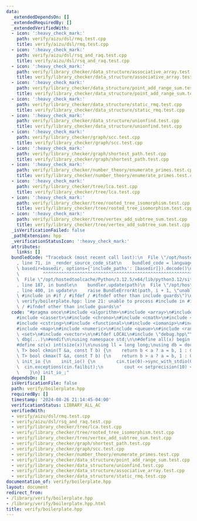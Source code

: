 ```yaml
---
data:
  _extendedDependsOn: []
  _extendedRequiredBy: []
  _extendedVerifiedWith:
  - icon: ':heavy_check_mark:'
    path: verify/aizu/dsl/rmq.test.cpp
    title: verify/aizu/dsl/rmq.test.cpp
  - icon: ':heavy_check_mark:'
    path: verify/aizu/dsl/rsq_and_raq.test.cpp
    title: verify/aizu/dsl/rsq_and_raq.test.cpp
  - icon: ':heavy_check_mark:'
    path: verify/library_checker/data_structure/associative_array.test.cpp
    title: verify/library_checker/data_structure/associative_array.test.cpp
  - icon: ':heavy_check_mark:'
    path: verify/library_checker/data_structure/point_add_range_sum.test.cpp
    title: verify/library_checker/data_structure/point_add_range_sum.test.cpp
  - icon: ':heavy_check_mark:'
    path: verify/library_checker/data_structure/static_rmq.test.cpp
    title: verify/library_checker/data_structure/static_rmq.test.cpp
  - icon: ':heavy_check_mark:'
    path: verify/library_checker/data_structure/unionfind.test.cpp
    title: verify/library_checker/data_structure/unionfind.test.cpp
  - icon: ':heavy_check_mark:'
    path: verify/library_checker/graph/scc.test.cpp
    title: verify/library_checker/graph/scc.test.cpp
  - icon: ':heavy_check_mark:'
    path: verify/library_checker/graph/shortest_path.test.cpp
    title: verify/library_checker/graph/shortest_path.test.cpp
  - icon: ':heavy_check_mark:'
    path: verify/library_checker/number_theory/enumerate_primes.test.cpp
    title: verify/library_checker/number_theory/enumerate_primes.test.cpp
  - icon: ':heavy_check_mark:'
    path: verify/library_checker/tree/lca.test.cpp
    title: verify/library_checker/tree/lca.test.cpp
  - icon: ':heavy_check_mark:'
    path: verify/library_checker/tree/rooted_tree_isomorphism.test.cpp
    title: verify/library_checker/tree/rooted_tree_isomorphism.test.cpp
  - icon: ':heavy_check_mark:'
    path: verify/library_checker/tree/vertex_add_subtree_sum.test.cpp
    title: verify/library_checker/tree/vertex_add_subtree_sum.test.cpp
  _isVerificationFailed: false
  _pathExtension: hpp
  _verificationStatusIcon: ':heavy_check_mark:'
  attributes:
    links: []
  bundledCode: "Traceback (most recent call last):\n  File \"/opt/hostedtoolcache/Python/3.12.5/x64/lib/python3.12/site-packages/onlinejudge_verify/documentation/build.py\"\
    , line 71, in _render_source_code_stat\n    bundled_code = language.bundle(stat.path,\
    \ basedir=basedir, options={'include_paths': [basedir]}).decode()\n          \
    \         ^^^^^^^^^^^^^^^^^^^^^^^^^^^^^^^^^^^^^^^^^^^^^^^^^^^^^^^^^^^^^^^^^^^^^^^^^^^^^^^^^\n\
    \  File \"/opt/hostedtoolcache/Python/3.12.5/x64/lib/python3.12/site-packages/onlinejudge_verify/languages/cplusplus.py\"\
    , line 187, in bundle\n    bundler.update(path)\n  File \"/opt/hostedtoolcache/Python/3.12.5/x64/lib/python3.12/site-packages/onlinejudge_verify/languages/cplusplus_bundle.py\"\
    , line 400, in update\n    raise BundleErrorAt(path, i + 1, \"unable to process\
    \ #include in #if / #ifdef / #ifndef other than include guards\")\nonlinejudge_verify.languages.cplusplus_bundle.BundleErrorAt:\
    \ verify/boilerplate.hpp: line 21: unable to process #include in #if / #ifdef\
    \ / #ifndef other than include guards\n"
  code: "#pragma once\n#include <algorithm>\n#include <array>\n#include <bitset>\n\
    #include <cassert>\n#include <chrono>\n#include <cmath>\n#include <cstdint>\n\
    #include <cstring>\n#include <functional>\n#include <iomanip>\n#include <iostream>\n\
    #include <map>\n#include <numeric>\n#include <queue>\n#include <random>\n#include\
    \ <set>\n#include <vector>\n\n#ifdef LOCAL\n#include \"debug.hpp\"\n#else\n#define\
    \ dbg(...)\n#endif\n\nusing namespace std;\n\n#define all(x) begin(x), end(x)\n\
    #define sz(x) int(size(x))\n\nusing ll = long long;\nusing db = double;\n\ntemplate<class\
    \ T> bool ckmin(T &a, const T b) {\n    return b < a ? a = b, 1 : 0;\n}\n\ntemplate<class\
    \ T> bool ckmax(T &a, const T b) {\n    return b > a ? a = b, 1 : 0;\n}\n\nstruct\
    \ init_io {\n    init_io() {\n        cin.tie(0)->sync_with_stdio(0);\n      \
    \  cin.exceptions(cin.failbit);\n        cout << setprecision(10) << fixed;\n\
    \    }\n} init_io_;"
  dependsOn: []
  isVerificationFile: false
  path: verify/boilerplate.hpp
  requiredBy: []
  timestamp: '2024-08-26 21:14:45-04:00'
  verificationStatus: LIBRARY_ALL_AC
  verifiedWith:
  - verify/aizu/dsl/rmq.test.cpp
  - verify/aizu/dsl/rsq_and_raq.test.cpp
  - verify/library_checker/tree/lca.test.cpp
  - verify/library_checker/tree/rooted_tree_isomorphism.test.cpp
  - verify/library_checker/tree/vertex_add_subtree_sum.test.cpp
  - verify/library_checker/graph/shortest_path.test.cpp
  - verify/library_checker/graph/scc.test.cpp
  - verify/library_checker/number_theory/enumerate_primes.test.cpp
  - verify/library_checker/data_structure/point_add_range_sum.test.cpp
  - verify/library_checker/data_structure/unionfind.test.cpp
  - verify/library_checker/data_structure/associative_array.test.cpp
  - verify/library_checker/data_structure/static_rmq.test.cpp
documentation_of: verify/boilerplate.hpp
layout: document
redirect_from:
- /library/verify/boilerplate.hpp
- /library/verify/boilerplate.hpp.html
title: verify/boilerplate.hpp
---
```

